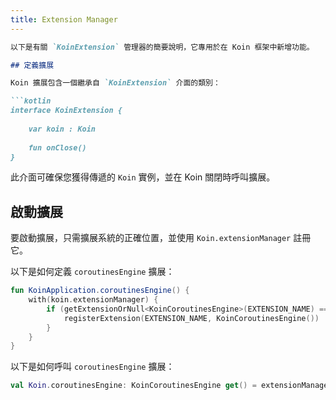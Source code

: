 ```yaml
---
title: Extension Manager
---
```

```markdown
以下是有關 `KoinExtension` 管理器的簡要說明，它專用於在 Koin 框架中新增功能。

## 定義擴展

Koin 擴展包含一個繼承自 `KoinExtension` 介面的類別：

```kotlin
interface KoinExtension {
    
    var koin : Koin
    
    fun onClose()
}
```

此介面可確保您獲得傳遞的 `Koin` 實例，並在 Koin 關閉時呼叫擴展。

## 啟動擴展

要啟動擴展，只需擴展系統的正確位置，並使用 `Koin.extensionManager` 註冊它。

以下是如何定義 `coroutinesEngine` 擴展：

```kotlin
fun KoinApplication.coroutinesEngine() {
    with(koin.extensionManager) {
        if (getExtensionOrNull<KoinCoroutinesEngine>(EXTENSION_NAME) == null) {
            registerExtension(EXTENSION_NAME, KoinCoroutinesEngine())
        }
    }
}
```

以下是如何呼叫 `coroutinesEngine` 擴展：

```kotlin
val Koin.coroutinesEngine: KoinCoroutinesEngine get() = extensionManager.getExtension(EXTENSION_NAME)
```
